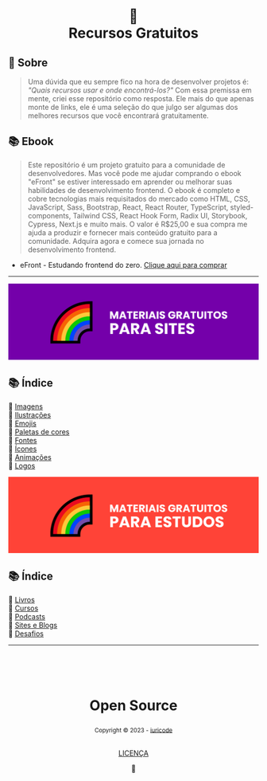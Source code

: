 <h1 align="center">
🌈<br>Recursos Gratuitos
</h1>

## 🤘 Sobre

> Uma dúvida que eu sempre fico na hora de desenvolver projetos é: <i>"Quais recursos usar e onde encontrá-los?"</i> 
Com essa premissa em mente, criei esse repositório como resposta. Ele mais do que apenas monte de links, ele é uma seleção do que julgo ser algumas dos melhores recursos que você encontrará gratuitamente.

## 📚 Ebook

> Este repositório é um projeto gratuito para a comunidade de desenvolvedores. Mas você pode me ajudar comprando o ebook "eFront" se estiver interessado em aprender ou melhorar suas habilidades de desenvolvimento frontend. O ebook é completo e cobre tecnologias mais requisitados do mercado como HTML, CSS, JavaScript, Sass, Bootstrap, React, React Router, TypeScript, styled-components, Tailwind CSS, React Hook Form, Radix UI, Storybook, Cypress, Next.js e muito mais. O valor é R$25,00 e sua compra me ajuda a produzir e fornecer mais conteúdo gratuito para a comunidade. Adquira agora e comece sua jornada no desenvolvimento frontend.

- eFront - Estudando frontend do zero. [Clique aqui para comprar](https://iuricode.com/efront)

---

<img src="assets/image/banner1.png">

## 📚 Índice

🔖 [Imagens](pages/materiais-gratuitos-para-sites.md#-imagens)<br>
🔖 [Ilustrações](pages/materiais-gratuitos-para-sites.md#-ilustrações)<br>
🔖 [Emojis](pages/materiais-gratuitos-para-sites.md#-emojis)<br>
🔖 [Paletas de cores](pages/materiais-gratuitos-para-sites.md#-paletas-de-cores)<br>
🔖 [Fontes](pages/materiais-gratuitos-para-sites.md#-fontes)<br>
🔖 [Ícones](pages/materiais-gratuitos-para-sites.md#-ícones)<br>
🔖 [Animações](pages/materiais-gratuitos-para-sites.md#-animações)<br>
🔖 [Logos](pages/materiais-gratuitos-para-sites.md#-logos)<br>

<img src="assets/image/banner2.png">

## 📚 Índice

🔖 [Livros](pages/materiais-gratuitos-para-estudos.md#-livros)<br>
🔖 [Cursos](pages/materiais-gratuitos-para-estudos.md#-cursos)<br>
🔖 [Podcasts](pages/materiais-gratuitos-para-estudos.md#-podcasts)<br>
🔖 [Sites e Blogs](pages/materiais-gratuitos-para-estudos.md#-sites-e-blogs)<br>
🔖 [Desafios](pages/materiais-gratuitos-para-estudos.md#-desafios)<br>

---

<div align="center">
  <br/>
  <br/>
  <br/>
    <div>
      <h1>Open Source</h1>
      <sub>Copyright © 2023 - <a href="https://github.com/iuricode">iuricode</sub></a>
    </div>
    <br/>
    <p> 
      <a href="https://github.com/iuricode/padroes-de-commits/blob/main/LICENSE.md">LICENÇA</a>
    </p>
    💖
</div>
